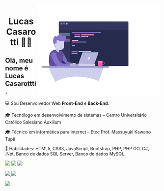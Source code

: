 
<img src="https://github.com/Lucas-Casarotti/Lucas-Casarotti/blob/main/ilustration.png" min-width="400" max-width="400" width="400" align="right" alt="Lucas Casarotti">
<h1 align="center">Lucas Casarotti 👨‍💻</h1>
<h2>Olá, meu nome é Lucas Casarottti.</h2>
<p>💻 Sou Desenvolvedor Web <b>Front-End</b> e <b>Back-End</b>.</p>
<p>🎓 Tecnólogo em desenvolvimento de sistemas – Centro Universitário Católico Salesiano Auxilium</p>
<p>🎓 Técnico em informática para internet – Etec Prof. Massuyuki Kawano Tupã</p> 
<p>🚀 Habilidades: HTML5, CSS3, JavaScript, Bootstrap, PHP, PHP OO, C#, .Net, Banco de dados SQL Server, Banco de dados MySQL.</p>

<p align="left">
  <a href="https://www.linkedin.com/in/lucas-casarotti-655680172/:" alt="Linkedin">
  <img src="https://img.shields.io/badge/-Linkedin-0e76a8?style=for-the-badge&logo=Linkedin&logoColor=white&link=https://www.linkedin.com/in/lucas-casarotti-655680172/" /></a>
  <a href="https://www.instagram.com/lucas_casarotti/" alt="Instagram">
  <img src="https://img.shields.io/badge/-Instagram-DF0174?style=for-the-badge&logo=instagram&logoColor=white&link=https://www.instagram.com/lucas_casarotti/"/></a>
  <a href="https://www.facebook.com/lucas.casarotti.1/" alt="Facebook">
  <img src="https://img.shields.io/badge/-Facebook-3b5998?style=for-the-badge&logo=facebook&logoColor=white&link=https://www.facebook.com/lucas.casarotti.1/"/></a>
</p>  

<div>
  <a href="https://github.com/Lucas-Casarotti">
  <img height="180em" src="https://github-readme-stats.vercel.app/api?username=Lucas-Casarotti&show_icons=true&theme=dark&include_all_commits=true&count_private=true"/>
  <img height="180em" src="https://github-readme-stats.vercel.app/api/top-langs/?username=Lucas-Casarotti&layout=compact&langs_count=7&theme=dark"/>
    
</div>


![](https://raw.githubusercontent.com/Lucas-Casarotti/Lucas-Casarotti/output/github-contribution-grid-snake.svg)

